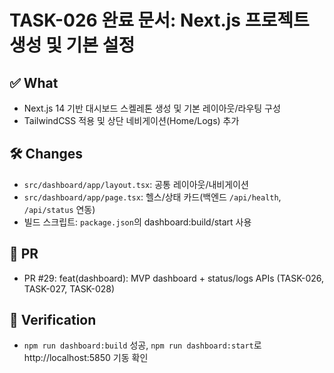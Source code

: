 # TASK-026 완료 문서: Next.js 프로젝트 생성 및 기본 설정

## ✅ What
- Next.js 14 기반 대시보드 스켈레톤 생성 및 기본 레이아웃/라우팅 구성
- TailwindCSS 적용 및 상단 네비게이션(Home/Logs) 추가

## 🛠 Changes
- `src/dashboard/app/layout.tsx`: 공통 레이아웃/내비게이션
- `src/dashboard/app/page.tsx`: 헬스/상태 카드(백엔드 `/api/health`, `/api/status` 연동)
- 빌드 스크립트: `package.json`의 dashboard:build/start 사용

## 🔗 PR
- PR #29: feat(dashboard): MVP dashboard + status/logs APIs (TASK-026, TASK-027, TASK-028)

## 🧪 Verification
- `npm run dashboard:build` 성공, `npm run dashboard:start`로 http://localhost:5850 기동 확인



